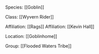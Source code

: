 Species: [[Goblin]]

Class: [[Wyvern Rider]]

Affiliation: [[Rags]]
Affiliation: [[Kevin Hall]]

Location: [[Goblinhome]]

Group: [[Flooded Waters Tribe]]
